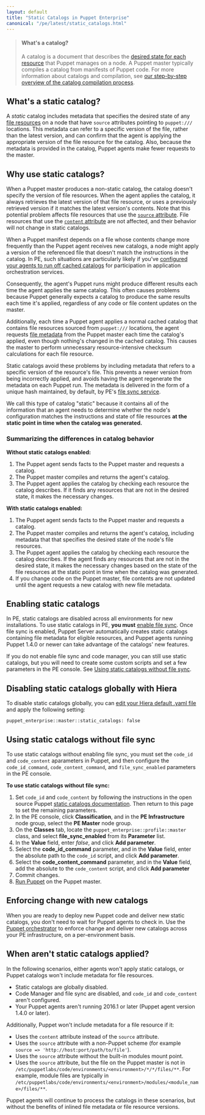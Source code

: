 ```yaml
---
layout: default
title: "Static Catalogs in Puppet Enterprise"
canonical: "/pe/latest/static_catalogs.html"
---
```


> #### What's a catalog?
>
> A catalog is a document that describes the [desired state for each resource]({{puppet}}/lang_resources.html) that Puppet manages on a node. A Puppet master typically compiles a catalog from manifests of Puppet code. For more information about catalogs and compilation, see [our step-by-step overview of the catalog compilation process]({{puppet}}/subsystem_catalog_compilation.html).

## What's a static catalog?

A *static* catalog includes metadata that specifies the desired state of any [file resources]({{puppet}}/types/file.html) on a node that have `source` attributes pointing to `puppet:///` locations. This metadata can refer to a specific version of the file, rather than the latest version, and can confirm that the agent is applying the appropriate version of the file resource for the catalog. Also, because the metadata is provided in the catalog, Puppet agents make fewer requests to the master.

## Why use static catalogs?

When a Puppet master produces a non-static catalog, the catalog doesn't specify the version of file resources. When the agent applies the catalog, it always retrieves the latest version of that file resource, or uses a previously retrieved version if it matches the latest version's contents. Note that this potential problem affects file resources that use the [`source` attribute]({{puppet}}/types/file.html#file-attribute-source). File resources that use the [`content` attribute]({{puppet}}/types/file.html#file-attribute-content) are not affected, and their behavior will not change in static catalogs.

When a Puppet manifest depends on a file whose contents change more frequently than the Puppet agent receives new catalogs, a node might apply a version of the referenced file that doesn't match the instructions in the catalog. In PE, such situations are particularly likely if you’ve [configured your agents to run off cached catalogs](./orchestrator_install.html#prepare-your-agents-for-orchestration-services) for participation in application orchestration services.

Consequently, the agent's Puppet runs might produce different results each time the agent applies the same catalog. This often causes problems because Puppet generally expects a catalog to produce the same results each time it's applied, regardless of any code or file content updates on the master.

Additionally, each time a Puppet agent applies a normal cached catalog that contains file resources sourced from `puppet:///` locations, the agent requests [file metadata]({{puppet}}/http_api/http_file_metadata.html) from the Puppet master each time the catalog's applied, even though nothing's changed in the cached catalog. This causes the master to perform unnecessary resource-intensive checksum calculations for each file resource.

Static catalogs avoid these problems by including metadata that refers to a specific version of the resource's file. This prevents a newer version from being incorrectly applied, and avoids having the agent regenerate the metadata on each Puppet run. The metadata is delivered in the form of a unique hash maintained, by default, by PE's [file sync service](./cmgmt_filesync.html).

We call this type of catalog "static" because it contains all of the information that an agent needs to determine whether the node's configuration matches the instructions and state of file resources **at the static point in time when the catalog was generated.**

### Summarizing the differences in catalog behavior

**Without static catalogs enabled:**

1. The Puppet agent sends facts to the Puppet master and requests a catalog.
2. The Puppet master compiles and returns the agent's catalog.
3. The Puppet agent applies the catalog by checking each resource the catalog describes. If it finds any resources that are not in the desired state, it makes the necessary changes.

**With static catalogs enabled:**

1. The Puppet agent sends facts to the Puppet master and requests a catalog.
2. The Puppet master compiles and returns the agent's catalog, including metadata that that specifies the desired state of the node's file resources.
3. The Puppet agent applies the catalog by checking each resource the catalog describes. If the agent finds any resources that are not in the desired state, it makes the necessary changes based on the state of the file resources at the static point in time when the catalog was generated.
4. If you change code on the Puppet master, file contents are not updated until the agent requests a new catalog with new file metadata.

## Enabling static catalogs

In PE, static catalogs are disabled across all environments for new installations. To use static catalogs in PE, **you must** [enable file sync](./cmgmt_filesync.html#enabling-or-disabling-file-sync).  Once file sync is enabled, Puppet Server automatically creates static catalogs containing file metadata for eligible resources, and Puppet agents running Puppet 1.4.0 or newer can take advantage of the catalogs' new features.

If you do not enable file sync and code manager, you can still use static catalogs, but you will need to create some custom scripts and set a few parameters in the PE console. See [Using static catalogs without file sync](#using-static-catalogs-without-file-sync-service).

## Disabling static catalogs globally with Hiera

To disable static catalogs globally, you can [edit your Hiera default .yaml file](./config_intro.html#configure-settings-with-hiera) and apply the following setting:

`puppet_enterprise::master::static_catalogs: false`

## Using static catalogs without file sync

To use static catalogs without enabling file sync, you must set the `code_id` and `code_content` aparameters in Puppet, and then configure the `code_id_command`, `code_content_command`, and `file_sync_enabled` parameters in the PE console.

**To use static catalogs without file sync:**

1. Set `code_id` and `code_content` by following the instructions in the open source Puppet [static catalogs documentation]({{puppet}}/static_catalogs.md#configuring-code_id-and-code_content). Then return to this page to set the remaining parameters.
2. In the PE console, click **Classification**, and in the **PE Infrastructure** node group, select the **PE Master** node group.
3. On the **Classes** tab, locate the `puppet_enterprise::profile::master` class, and select **file_sync_enabled** from its **Parameter** list.
4. In the **Value** field, enter *false*, and click **Add parameter**.
5. Select the **code_id_command** parameter, and in the **Value** field, enter the absolute path to the `code_id` script, and click **Add parameter**.
6. Select the **code_content_command** parameter, and in the **Value** field, add the absolute to the `code_content` script, and click **Add parameter**
7. Commit changes.
8. [Run Puppet](./console_classes_groups_running_puppet.html#options-for-running-puppet-on-agent-nodes) on the Puppet master.

## Enforcing change with new catalogs

When you are ready to deploy new Puppet code and deliver new static catalogs, you don't need to wait for Puppet agents to check in. Use the [Puppet orchestrator](./orchestrator_intro.html) to enforce change and deliver new catalogs across your PE infrastructure, on a per-environment basis.

## When aren't static catalogs applied?

In the following scenarios, either agents won't apply static catalogs, or Puppet catalogs won't include metadata for file resources.

* Static catalogs are globally disabled.
* Code Manager and file sync are disabled, and `code_id` and `code_content` aren't configured.
* Your Puppet agents aren't running 2016.1 or later (Puppet agent version 1.4.0 or later).

Additionally, Puppet won't include metadata for a file resource if it:

* Uses the `content` attribute instead of the `source` attribute.
* Uses the `source` attribute with a non-Puppet scheme (for example `source => 'http://host:port/path/to/file'`).
* Uses the `source` attribute without the built-in modules mount point.
* Uses the `source` attribute, but the file on the Puppet master is not in `/etc/puppetlabs/code/environments/<environment>/*/*/files/**`. For example, module files are typically in `/etc/puppetlabs/code/environments/<environment>/modules/<module_name>/files/**`.

Puppet agents will continue to process the catalogs in these scenarios, but without the benefits of inlined file metadata or file resource versions.